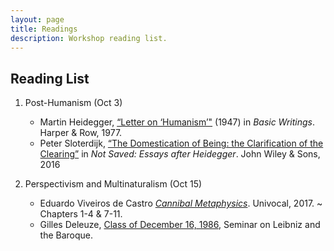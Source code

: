 ```yaml
---
layout: page
title: Readings
description: Workshop reading list.
---
```


## Reading List

1. Post-Humanism (Oct 3)
    - Martin Heidegger, [“Letter on ‘Humanism’"]() (1947) in *Basic Writings*. Harper & Row, 1977.
    - Peter Sloterdijk, [“The Domestication of Being: the Clarification of the Clearing”]() in *Not Saved: Essays after Heidegger*. John Wiley & Sons, 2016

2. Perspectivism and Multinaturalism (Oct 15)
    - Eduardo Viveiros de Castro [*Cannibal Metaphysics*](). Univocal, 2017. ~ Chapters 1-4 & 7-11.
    - Gilles Deleuze, [Class of December 16, 1986](), Seminar on Leibniz and the Baroque. 
     
